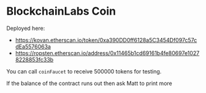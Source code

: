 # BlockchainLabs Coin

Deployed here:
* https://kovan.etherscan.io/token/0xa390DD0ff6128a5C3454Df097c57cdEa5576063a
* https://ropsten.etherscan.io/address/0x11465b1cd69161b4fe80697e10278228853fc33b

You can call `coinFaucet` to receive 500000 tokens for testing.

If the balance of the contract runs out then ask Matt to print more
